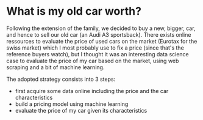 # What is my old car worth?

Following the extension of the family, we decided to buy a new, bigger, car, and hence to sell our old car (an Audi A3 sportsback). There exists online ressources to evaluate the price of used cars on the market (Eurotax for the swiss market) which I most probably use to fix a price (since that's the reference buyers watch), but I thought it was an interesting data science case to evaluate the price of my car based on the market, using web scraping and a bit of machine learning.

The adopted strategy consists into 3 steps:
- first acquire some data online including the price and the car characteristics
- build a pricing model using machine learning
- evaluate the price of my car given its characteristics
